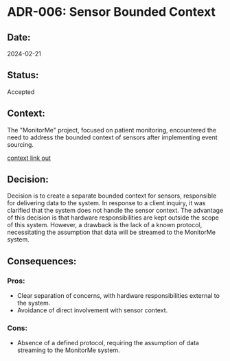 # ADR-006: Sensor Bounded Context

## Date:
2024-02-21

## Status:
Accepted

## Context:
The "MonitorMe" project, focused on patient monitoring, encountered the need to address the bounded context of sensors after implementing event sourcing.

[context link out]([/EventStorming/EventStorming.md#summary)
## Decision:
Decision is to create a separate bounded context for sensors, responsible for delivering data to the system. In response to a client inquiry, it was clarified that the system does not handle the sensor context. The advantage of this decision is that hardware responsibilities are kept outside the scope of this system. However, a drawback is the lack of a known protocol, necessitating the assumption that data will be streamed to the MonitorMe system.

## Consequences:
### Pros:
- Clear separation of concerns, with hardware responsibilities external to the system.
- Avoidance of direct involvement with sensor context.

### Cons:
- Absence of a defined protocol, requiring the assumption of data streaming to the MonitorMe system.

